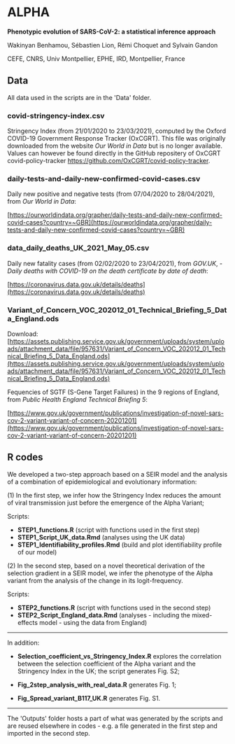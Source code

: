 # ALPHA

**Phenotypic evolution of SARS-CoV-2: a statistical inference approach**

Wakinyan Benhamou, Sébastien Lion, Rémi Choquet and Sylvain Gandon

CEFE, CNRS, Univ Montpellier, EPHE, IRD, Montpellier, France

## Data

All data used in the scripts are in the 'Data' folder.

### covid-stringency-index.csv

Stringency Index (from 21/01/2020 to 23/03/2021), computed by the Oxford COVID-19 Government Response Tracker (OxCGRT). This file was originally downloaded from the website *Our World in Data* but is no longer available. Values can however be found directly in the GitHub repositery of OxCGRT covid-policy-tracker https://github.com/OxCGRT/covid-policy-tracker.

### daily-tests-and-daily-new-confirmed-covid-cases.csv

Daily new positive and negative tests (from 07/04/2020 to 28/04/2021), from *Our World in Data*:

[https://ourworldindata.org/grapher/daily-tests-and-daily-new-confirmed-covid-cases?country=~GBR](https://ourworldindata.org/grapher/daily-tests-and-daily-new-confirmed-covid-cases?country=~GBR)

### data_daily_deaths_UK_2021_May_05.csv

Daily new fatality cases (from 02/02/2020 to 23/04/2021), from *GOV.UK*, - *Daily deaths with COVID-19 on the death certificate by date of death*:

[https://coronavirus.data.gov.uk/details/deaths](https://coronavirus.data.gov.uk/details/deaths)

### Variant_of_Concern_VOC_202012_01_Technical_Briefing_5_Data_England.ods

Download: [https://assets.publishing.service.gov.uk/government/uploads/system/uploads/attachment_data/file/957631/Variant_of_Concern_VOC_202012_01_Technical_Briefing_5_Data_England.ods](https://assets.publishing.service.gov.uk/government/uploads/system/uploads/attachment_data/file/957631/Variant_of_Concern_VOC_202012_01_Technical_Briefing_5_Data_England.ods)

Fequencies of SGTF (S-Gene Target Failures) in the 9 regions of England, from *Public Health England Technical Briefing 5*:

[https://www.gov.uk/government/publications/investigation-of-novel-sars-cov-2-variant-variant-of-concern-20201201](https://www.gov.uk/government/publications/investigation-of-novel-sars-cov-2-variant-variant-of-concern-20201201)

## R codes

We developed a two-step approach based on a SEIR model and the analysis of a combination of epidemiological and evolutionary information:

(1) In the first step, we infer how the Stringency Index reduces the amount of viral transmission just before the emergence of the Alpha Variant;

Scripts:
- **STEP1_functions.R** (script with functions used in the first step)
- **STEP1_Script_UK_data.Rmd** (analyses using the UK data)
- **STEP1_Identifiability_profiles.Rmd** (build and plot identifiability profile of our model)

(2) In the second step, based on a novel theoretical derivation of the selection gradient in a SEIR model, we infer the phenotype of the Alpha variant from the analysis of the change in its logit-frequency.

Scripts:
- **STEP2_functions.R** (script with functions used in the second step)
- **STEP2_Script_England_data.Rmd** (analyses - including the mixed-effects model - using the data from England)

------------------------------------------------------------------------------------------------

In addition:

- **Selection_coefficient_vs_Stringency_Index.R** explores the correlation between the selection coefficient of the Alpha variant and the Stringency Index in the UK; the script generates Fig. S2;

- **Fig_2step_analysis_with_real_data.R** generates Fig. 1;

- **Fig_Spread_variant_B117_UK.R** generates Fig. S1.

------------------------------------------------------------------------------------------------

The 'Outputs' folder hosts a part of what was generated by the scripts and are reused elsewhere in codes - e.g. a file generated in the first step and imported in the second step.
